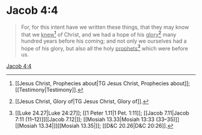 # Jacob 4:4

> For, for this intent have we written these things, that they may know that we <u>knew</u>[^a] of Christ, and we had a hope of his <u>glory</u>[^b] many hundred years before his coming; and not only we ourselves had a hope of his glory, but also all the holy <u>prophets</u>[^c] which were before us.

[Jacob 4:4](https://www.churchofjesuschrist.org/study/scriptures/bofm/jacob/4?lang=eng&id=p4#p4)


[^a]: [[Jesus Christ, Prophecies about|TG Jesus Christ, Prophecies about]]; [[Testimony|Testimony]].  
[^b]: [[Jesus Christ, Glory of|TG Jesus Christ, Glory of]].  
[^c]: [[Luke 24.27|Luke 24:27]]; [[1 Peter 1.11|1 Pet. 1:11]]; [[Jacob 7.11|Jacob 7:11 (11–12)]][[Jacob 7.12|]]; [[Mosiah 13.33|Mosiah 13:33 (33–35)]][[Mosiah 13.34|]][[Mosiah 13.35|]]; [[D&C 20.26|D&C 20:26]].  
